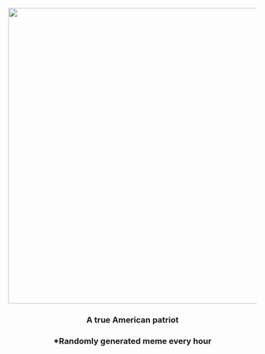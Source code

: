 <p align="center">
        <img src="https://i.redd.it/lprx4r3ha6p81.jpg" width="600" height="600">
        </p>
        <h3 align="center">A true American patriot</h3>
        <h3 align="center">*Randomly generated meme every hour</h3>
    